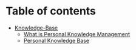# Table of contents

* [Knowledge-Base](README.md)
  * [What is Personal Knowledge Management](knowledge-base/what-is-personal-knowledge-management.md)
  * [Personal Knowledge Base](knowledge-base/personal-knowledge-base.md)
